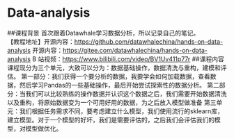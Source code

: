 # Data-analysis
##课程背景
首次跟着Datawhale学习数据分析，所以记录自己的笔记。  
【教程地址】开源内容：https://github.com/datawhalechina/hands-on-data-analysis
开源内容：https://gitee.com/datawhalechina/hands-on-data-analysis
B 站视频：https://www.bilibili.com/video/BV1Uv411p77r
##课程内容
课程现分为三个单元，大致可以分为：数据基础操作，数据清洗与重构，建模和评估。
第一部分：我们获得一个要分析的数据，我要学会如何加载数据，查看数据，然后学习Pandas的一些基础操作，最后开始尝试探索性的数据分析。
第二部分：当我们可以比较熟练的操作数据并认识这个数据之后，我们需要开始数据清洗以及重构，将原始数据变为一个可用好用的数据，为之后放入模型做准备
第三单元：我们根据任务需求不同，要考虑建立什么模型，我们使用流行的sklearn库，建立模型。对于一个模型的好坏，我们是需要评估的，之后我们会评估我们的模型，对模型做优化。
